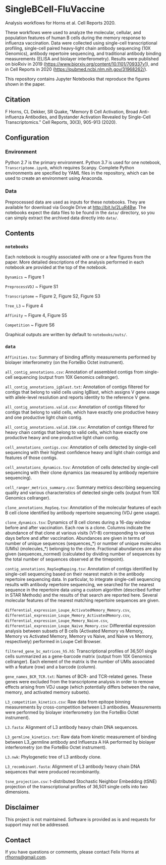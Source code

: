 # SingleBCell-FluVaccine

Analysis workflows for Horns et al. Cell Reports 2020.

These workflows were used to analyze the molecular, cellular, and population features of human B cells during the memory response to influenza vaccination. Data were collected using single-cell transcriptional profiling, single-cell paired heavy-light chain antibody sequencing (10X Genomics), antibody repertoire sequencing, and traditional antibody binding measurements (ELISA and biolayer interferometry). Results were published on bioRxiv in 2019 (https://www.biorxiv.org/content/10.1101/709337v1), and in Cell Reports in 2020 (https://pubmed.ncbi.nlm.nih.gov/31968262/).

This repository contains Jupyter Notebooks that reproduce the figures shown in the paper.

## Citation

F Horns, CL Dekker, SR Quake, "Memory B Cell Activation, Broad Anti-influenza Antibodies, and Bystander Activation Revealed by Single-Cell Transcriptomics." Cell Reports, 30(3), 905-913 (2020).

## Configuration

### Environment
Python 2.7 is the primary environment. Python 3.7 is used for one notebook, `Transcriptome.ipynb`, which requires Scanpy. Complete Python environments are specified by YAML files in the repository, which can be used to create an environment using Anaconda.

### Data
Preprocessed data are used as inputs for these notebooks. They are available for download via Google Drive at <http://bit.ly/2LuR4Bw>. The notebooks expect the data files to be found in the `data/` directory, so you can simply extract the archived data directly into `data/`.

## Contents

### `notebooks`

Each notebook is roughly associated with one or a few figures from the paper. More detailed descriptions of the analysis performed in each notebook are provided at the top of the notebook.

`Dynamics` ~ Figure 1

`PreprocessVDJ` ~ Figure S1

`Transcriptome` ~ Figure 2, Figure S2, Figure S3

`Tree_L3` ~ Figure 4

`Affinity` ~ Figure 4, Figure S5

`Competition` ~ Figure S6

Graphical outputs are written by default to `notebooks/outs/`.

### `data`

`Affinities.tsv`: Summary of binding affinity measurements performed by biolayer interferometry (on the ForteBio Octet instrument).

`all_contig_annotations.csv`: Annotation of assembled contigs from single-cell sequencing (output from 10X Genomics cellranger). 

`all_contig_annotations_igblast.txt`: Annotation of contigs filtered for contigs that belong to valid cells using IgBlast, which assigns V gene usage with allele-level resolution and reports identity to the reference V gene.

`all_contig_annotations.valid.csv`: Annotation of contigs filtered for contigs that belong to valid cells, which have exactly one productive heavy and one productive light chain contig.

`all_contig_annotations.valid.IGH.csv`: Annotation of contigs filtered for heavy chain contigs that belong to valid cells, which have exactly one productive heavy and one productive light chain contig.

`cell_annotations_contigs.csv`: Annotation of cells detected by single-cell sequencing with their highest confidence heavy and light chain contigs and features of those contigs.

`cell_annotations_dynamics.tsv`: Annotation of cells detected by single-cell sequencing with their clone dynamics (as measured by antibody repertoire sequencing).

`cell_ranger_metrics_summary.csv`: Summary metrics describing sequencing quality and various characteristics of detected single cells (output from 10X Genomics cellranger).

`clone_annotations_RepSeq.tsv`: Annotation of the molecular features of each B cell clone identified by antibody repertoire sequencing (VDJ gene usage).

`clone_dynamics.tsv`: Dynamics of B cell clones during a 16-day window before and after vaccination. Each row is a clone. Columns indicate the abundance of that clone at various visits (V1-8) corresponding to various days before and after vaccination. Abundances are given in terms of number of unique sequences (sequences_\*) or number of unique molecules (UMIs) (molecules_\*) belonging to the clone. Fractional abundances are also given (sequences_normed) (calculated by dividing number of sequences by the total number of sequences observed at the timepoint).

`contig_annotations_RepSeqMapping.tsv`: Annotation of contigs identified by single-cell sequencing based on their nearest match in the antibody repertoire sequencing data. In particular, to integrate single-cell sequencing results with antibody repertoire sequencing, we searched for the nearest sequence in the repertoire data using a custom algorithm (described further in STAR Methods) and the results of that search are reported here. Several molecular features of the nearest matching repertoire sequences are given.

`differential_expression_Loupe_ActivatedMemory_Memory.csv`, `differential_expression_Loupe_Memory_ActivatedMemory.csv`, `differential_expression_Loupe_Memory_Naive.csv`, `differential_expression_Loupe_Naive_Memory.csv`: Differential expression analysis between subsets of B cells (Activated Memory vs Memory, Memory vs Activated Memory, Memory vs Naive, and Naive vs Memory, respectively) performed in Loupe Cell Browser.

`filtered_gene_bc_matrices_h5.h5`: Transcriptional profiles of 36,501 single cells summarized as a gene-barcode matrix (output from 10X Genomics cellranger). Each element of the matrix is the number of UMIs associated with a feature (row) and a barcode (column). 

`gene_names_BCR_TCR.txt`: Names of BCR- and TCR-related genes. These genes were excluded from the transcriptome analysis in order to remove effects arising from VDJ usage (which potentially differs between the naive, memory, and activated memory subsets).

`L3_competition_kinetics.csv`: Raw data from epitope binning measurements by cross-competition between L3 antibodies. Measurements were performed by biolayer interferometry (on the ForteBio Octet instrument).

`L3.fasta`: Alignment of L3 antibody heavy chain DNA sequences.

`L3_germline_kinetics.txt`: Raw data from kinetic measurement of binding between L3_germline antibody and Influenza A HA performed by biolayer interferometry (on the ForteBio Octet instrument). 

`L3.nwk`: Phylogenetic tree of L3 antibody clone.

`L3_recombinant.fasta`: Alignment of L3 antibody heavy chain DNA sequences that were produced recombinantly.

`tsne_projection.csv`: t-distributed Stochastic Neighbor Embedding (tSNE) projection of the transcriptional profiles of 36,501 single cells into two dimensions.

## Disclaimer
This project is not maintained. Software is provided as is and requests for support may not be addressed.

## Contact
If you have questions or comments, please contact Felix Horns at <rfhorns@gmail.com>.
